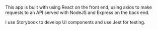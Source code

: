 This app is built with using React on the front end, using axios to make requests to an API served with NodeJS and Express on the back end.

I use Storybook to develop UI components and use Jest for testing.

